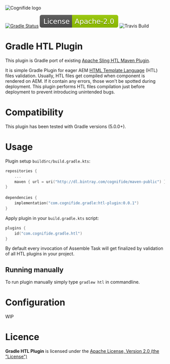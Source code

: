![Cognifide logo](http://cognifide.github.io/images/cognifide-logo.png)

[![Gradle Status](https://gradleupdate.appspot.com/Cognifide/gradle-htl-plugin/status.svg?random=123)](https://gradleupdate.appspot.com/Cognifide/gradle-htl-plugin/status)
[![Apache License, Version 2.0, January 2004](docs/apache-license-badge.svg)](http://www.apache.org/licenses/)
![Travis Build](https://travis-ci.org/Cognifide/gradle-htl-plugin.svg?branch=master)

# Gradle HTL Plugin

This plugin is Gradle port of existing [Apache Sling HTL Maven Plugin](https://github.com/apache/sling-htl-maven-plugin).

It is simple Gradle Plugin for eager AEM [HTML Template Language](https://docs.adobe.com/content/help/en/experience-manager-htl/using/overview.html) (HTL) files validation. Usually, HTL files get compiled when component is rendered on AEM. If it contain any errors, those won't be spotted during deployment. This plugin performs HTL files compilation just before deployment to prevent introducing unintended bugs.

# Compatibility
This plugin has been tested with Gradle versions (5.0.0+).

# Usage

Plugin setup `buildSrc/build.gradle.kts`:

```kotlin
repositories {
    ...
    maven { url = uri("http://dl.bintray.com/cognifide/maven-public") }
}

dependencies {
    implementation("com.cognifide.gradle:htl-plugin:0.0.1")
}
```

Apply plugin in your `build.gradle.kts` script:
```kotlin
plugins {
    id("com.cognifide.gradle.htl")
}
```

By default every invocation of Assemble Task will get finalized by validation of all HTL plugins in your project.

## Running manually

To run plugin manually simply type `gradlew htl` in commandline.

# Configuration

WIP

# Licence

**Gradle HTL Plugin** is licensed under the [Apache License, Version 2.0 (the "License")](https://www.apache.org/licenses/LICENSE-2.0.txt)
